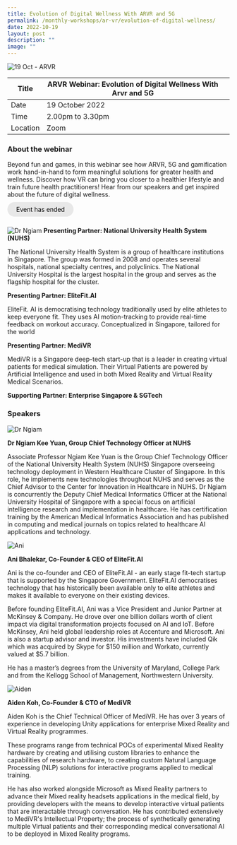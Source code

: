```yaml
---
title: Evolution of Digital Wellness With ARVR and 5G
permalink: /monthly-workshops/ar-vr/evolution-of-digital-wellness/
date: 2022-10-19
layout: post
description: ""
image: ""
---
```

![19 Oct - ARVR](/images/Events/ARVR/PIXEL_ARVR-Workshop---Evolution-of-Digital-Wellness-with-ARVR-and-5G_1600-x-800_v3.jpg)

| Title | ARVR Webinar: Evolution of Digital Wellness With Arvr and 5G | | 
| -------- | -------- | --------| 
| Date  | 19 October 2022  | 
| Time  | 2.00pm to 3.30pm  |
| Location  | Zoom |

### About the webinar 

Beyond fun and games, in this webinar see how ARVR, 5G and gamification work hand-in-hand to form meaningful solutions for greater health and wellness. Discover how VR can bring you closer to a healthier lifestyle and train future health practitioners! Hear from our speakers and get inspired about the future of digital wellness.
<br><br><a href="" target="_blank" style="background-color: #E8E8E8; color: black; text-decoration: none; border-radius: 100px; padding-left: 20px; padding-right: 20px; padding-top:8px; padding-bottom:8px">Event has ended</a><br><br>

![Dr Ngiam](/images/Events/ARVR/NUHS%20Speaker%20-%20Ngiam%20Kee%20Yuan.png)
**Presenting Partner: National University Health System (NUHS)**

The National University Health System is a group of healthcare institutions in Singapore. The group was formed in 2008 and operates several hospitals, national specialty centres, and polyclinics. The National University Hospital is the largest hospital in the group and serves as the flagship hospital for the cluster.

**Presenting Partner: EliteFit.AI**

EliteFit. AI is democratising technology traditionally used by elite athletes to keep everyone fit. They uses AI motion-tracking to provide real-time feedback on workout accuracy. Conceptualized in Singapore, tailored for the world

**Presenting Partner: MediVR**

MediVR is a Singapore deep-tech start-up that is a leader in creating virtual patients for medical simulation. Their Virtual Patients are powered by Artificial Intelligence and used in both Mixed Reality and Virtual Reality Medical Scenarios.

**Supporting Partner: Enterprise Singapore & SGTech**


### Speakers 

![Dr Ngiam](/images/Events/ARVR/NUHS%20Speaker%20-%20Ngiam%20Kee%20Yuan.png)

**Dr Ngiam Kee Yuan, Group Chief Technology Officer at NUHS**

Associate Professor Ngiam Kee Yuan is the Group Chief Technology Officer of the National University Health System (NUHS) Singapore overseeing technology deployment in Western Healthcare Cluster of Singapore. In this role, he implements new technologies throughout NUHS and serves as the Chief Advisor to the Center for Innovation in Healthcare in NUHS. Dr Ngiam is concurrently the Deputy Chief Medical Informatics Officer at the National University Hospital of Singapore with a special focus on artificial intelligence research and implementation in healthcare. He has certification training by the American Medical Informatics Association and has published in computing and medical journals on topics related to healthcare AI applications and technology.

![Ani](/images/Events/ARVR/Ani%20Bhalekar%20(Speaker%20Photo).png)

**Ani Bhalekar, Co-Founder & CEO of EliteFit.AI**

Ani is the co-founder and CEO of EliteFit.AI - an early stage fit-tech startup that is supported by the Singapore Government. EliteFit.AI democratises technology that has historically been available only to elite athletes and makes it available to everyone on their existing devices.

Before founding EliteFit.AI, Ani was a Vice President and Junior Partner at McKinsey & Company. He drove over one billion dollars worth of client impact via digital transformation projects focused on AI and IoT. Before McKinsey, Ani held global leadership roles at Accenture and Microsoft.  Ani is also a startup advisor and investor. His investments have included Qik which was acquired by Skype for $150 million and Workato, currently valued at $5.7 billion.

He has a master’s degrees from the University of Maryland, College Park and from the Kellogg School of Management, Northwestern University.

![Aiden](/images/Events/ARVR/19A.png)

**Aiden Koh, Co-Founder & CTO of MediVR**

Aiden Koh is the Chief Technical Officer of MediVR. He has over 3 years of experience in developing Unity applications for enterprise Mixed Reality and Virtual Reality programmes.

These programs range from technical POCs of experimental Mixed Reality hardware by creating and utilising custom libraries to enhance the capabilities of research hardware, to creating custom Natural Language Processing (NLP) solutions for interactive programs applied to medical training.

He has also worked alongside Microsoft as Mixed Reality partners to advance their Mixed reality headsets applications in the medical field, by providing developers with the means to develop interactive virtual patients that are interactable through conversation. He has contributed extensively to MediVR's Intellectual Property; the process of synthetically generating multiple Virtual patients and their corresponding medical conversational AI to be deployed in Mixed Reality programs.
